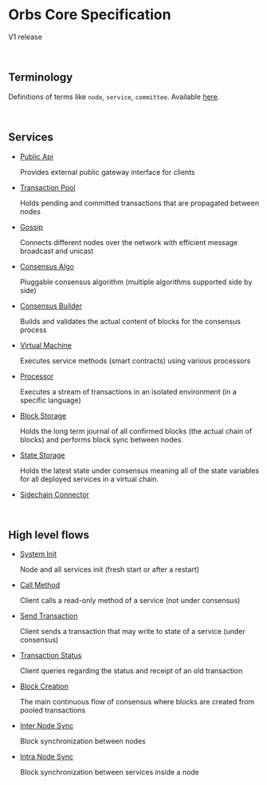 # Orbs Core Specification

V1 release

&nbsp;
## Terminology

Definitions of terms like `node`, `service`, `committee`. Available [here](terminology.md).

&nbsp;
## Services

* [Public Api](behaviors/services/public-api.md)

  Provides external public gateway interface for clients

* [Transaction Pool](behaviors/services/transaction-pool.md)

  Holds pending and committed transactions that are propagated between nodes

* [Gossip](behaviors/services/gossip.md)

  Connects different nodes over the network with efficient message broadcast and unicast

* [Consensus Algo](behaviors/services/consensus-algo.md)

  Pluggable consensus algorithm (multiple algorithms supported side by side)

* [Consensus Builder](behaviors/services/consensus-builder.md)

  Builds and validates the actual content of blocks for the consensus process

* [Virtual Machine](behaviors/services/virtual-machine.md)

  Executes service methods (smart contracts) using various processors

* [Processor](behaviors/services/processor.md)

  Executes a stream of transactions in an isolated environment (in a specific language)

* [Block Storage](behaviors/services/block-storage.md)

  Holds the long term journal of all confirmed blocks (the actual chain of blocks) and performs block sync between nodes.

* [State Storage](behaviors/services/state-storage.md)

  Holds the latest state under consensus meaning all of the state variables for all deployed services in a virtual chain.

* [Sidechain Connector](behaviors/services/sidechain-connector.md)

&nbsp;
## High level flows

* [System Init](behaviors/flows/system-init.md)

  Node and all services init (fresh start or after a restart)

* [Call Method](behaviors/flows/call-method.md)

  Client calls a read-only method of a service (not under consensus)

* [Send Transaction](behaviors/flows/send-transaction.md)

  Client sends a transaction that may write to state of a service (under consensus)

* [Transaction Status](behaviors/flows/transaction-status.md)

  Client queries regarding the status and receipt of an old transaction

* [Block Creation](behaviors/flows/block-creation.md)

  The main continuous flow of consensus where blocks are created from pooled transactions

* [Inter Node Sync](behaviors/flows/inter-node-sync.md)

  Block synchronization between nodes

* [Intra Node Sync](behaviors/flows/intra-node-sync.md)

  Block synchronization between services inside a node
